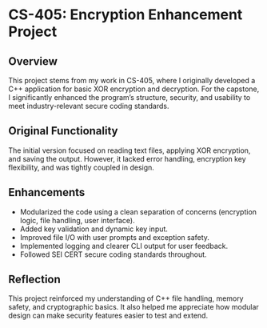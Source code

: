 # CS-405: Encryption Enhancement Project

## Overview
This project stems from my work in CS-405, where I originally developed a C++ application for basic XOR encryption and decryption. For the capstone, I significantly enhanced the program’s structure, security, and usability to meet industry-relevant secure coding standards.

## Original Functionality
The initial version focused on reading text files, applying XOR encryption, and saving the output. However, it lacked error handling, encryption key flexibility, and was tightly coupled in design.

## Enhancements
- Modularized the code using a clean separation of concerns (encryption logic, file handling, user interface).
- Added key validation and dynamic key input.
- Improved file I/O with user prompts and exception safety.
- Implemented logging and clearer CLI output for user feedback.
- Followed SEI CERT secure coding standards throughout.

## Reflection
This project reinforced my understanding of C++ file handling, memory safety, and cryptographic basics. It also helped me appreciate how modular design can make security features easier to test and extend.



